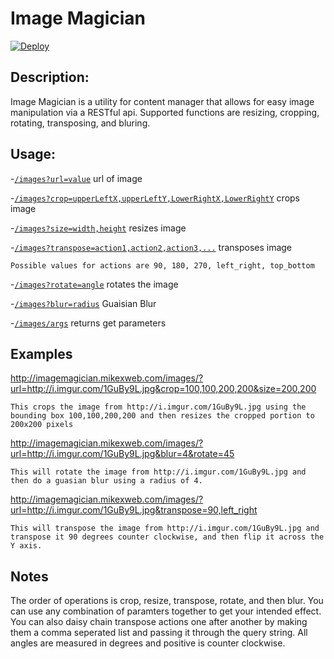 Image Magician
==============
[![Deploy](https://www.herokucdn.com/deploy/button.png)](https://heroku.com/deploy?template=https://github.com/mikexocon/image-magician/tree/master)

## Description:


Image Magician is a utility for content manager that allows for easy image manipulation via a RESTful api.  Supported functions are resizing, cropping, rotating, transposing, and bluring.

## Usage:


-[`/images?url=value`](http://imagemagician.mikexweb.com/images/?url=http://i.imgur.com/1GuBy9L.jpg) url of image

-[`/images?crop=upperLeftX,upperLeftY,LowerRightX,LowerRightY`](http://imagemagician.mikexweb.com/images/?url=http://i.imgur.com/1GuBy9L.jpg&crop=100,100,200,200) crops image

-[`/images?size=width,height`](http://imagemagician.mikexweb.com/images/?url=http://i.imgur.com/1GuBy9L.jpg&size=400,400) resizes image

-[`/images?transpose=action1,action2,action3,...`](http://imagemagician.mikexweb.com/images/?url=http://i.imgur.com/1GuBy9L.jpg&transpose=90,left_right) transposes image

```Possible values for actions are 90, 180, 270, left_right, top_bottom```

-[`/images?rotate=angle`](http://imagemagician.mikexweb.com/images/?url=http://i.imgur.com/1GuBy9L.jpg&rotate=45) rotates the image

-[`/images?blur=radius`](http://imagemagician.mikexweb.com/images/?url=http://i.imgur.com/1GuBy9L.jpg&blur=4) Guaisian Blur

-[`/images/args`](http://imagemagician.mikexweb.com/images/args/?url=http://i.imgur.com/1GuBy9L.jpg) returns get parameters

## Examples

http://imagemagician.mikexweb.com/images/?url=http://i.imgur.com/1GuBy9L.jpg&crop=100,100,200,200&size=200,200

```This crops the image from http://i.imgur.com/1GuBy9L.jpg using the bounding box 100,100,200,200 and then resizes the cropped portion to 200x200 pixels```

http://imagemagician.mikexweb.com/images/?url=http://i.imgur.com/1GuBy9L.jpg&blur=4&rotate=45

```This will rotate the image from http://i.imgur.com/1GuBy9L.jpg and then do a guasian blur using a radius of 4.```

http://imagemagician.mikexweb.com/images/?url=http://i.imgur.com/1GuBy9L.jpg&transpose=90,left_right

```This will transpose the image from http://i.imgur.com/1GuBy9L.jpg and transpose it 90 degrees counter clockwise, and then flip it across the Y axis.```

## Notes
The order of operations is crop, resize, transpose, rotate, and then blur.  You can use any combination of paramters together to get your intended effect.  You can also daisy chain transpose actions one after another by making them a comma seperated list and passing it through the query string.  All angles are measured in degrees and positive is counter clockwise.
